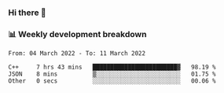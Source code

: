 ### Hi there 👋

### 📊 Weekly development breakdown
<!--START_SECTION:waka-->

```text
From: 04 March 2022 - To: 11 March 2022

C++     7 hrs 43 mins   ████████████████████████▓   98.19 %
JSON    8 mins          ▒░░░░░░░░░░░░░░░░░░░░░░░░   01.75 %
Other   0 secs          ░░░░░░░░░░░░░░░░░░░░░░░░░   00.06 %
```

<!--END_SECTION:waka-->

